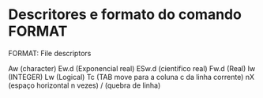 # Descritores e formato do comando FORMAT

FORMAT: File descriptors

Aw (character)
Ew.d (Exponencial real)
ESw.d (cientifico real)
Fw.d (Real)
Iw (INTEGER)
Lw (Logical)
Tc (TAB move para a coluna c da linha corrente)
nX (espaço horizontal n vezes)
/ (quebra de linha)
